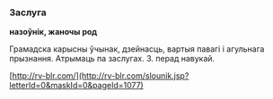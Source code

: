 ### Заслуга
**назоўнік, жаночы род**

Грамадска карысны ўчынак, дзейнасць, вартыя павагі і агульнага прызнання. Атрымаць па заслугах. З. перад навукай.

<a rel="author">[http://rv-blr.com/](http://rv-blr.com/slounik.jsp?letterId=0&maskId=0&pageId=1077)</a>
